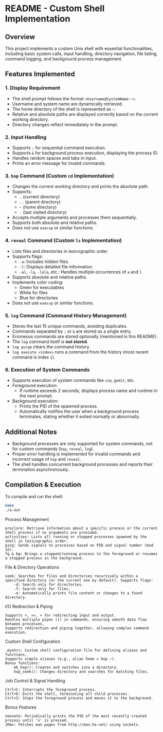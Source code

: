 # README - Custom Shell Implementation

## Overview
This project implements a custom Unix shell with essential functionalities, including basic system calls, input handling, directory navigation, file listing, command logging, and background process management.

## Features Implemented

### 1. Display Requirement
- The shell prompt follows the format `<Username@SystemName:~>`.
- Username and system name are dynamically retrieved.
- The home directory of the shell is represented as `~`.
- Relative and absolute paths are displayed correctly based on the current working directory.
- Directory changes reflect immediately in the prompt.

### 2. Input Handling
- Supports `;` for sequential command execution.
- Supports `&` for background process execution, displaying the process ID.
- Handles random spaces and tabs in input.
- Prints an error message for invalid commands.

### 3. `hop` Command (Custom `cd` Implementation)
- Changes the current working directory and prints the absolute path.
- Supports:
  - `.` (current directory)
  - `..` (parent directory)
  - `~` (home directory)
  - `-` (last visited directory)
- Accepts multiple arguments and processes them sequentially.
- Supports both absolute and relative paths.
- Does not use `execvp` or similar functions.

### 4. `reveal` Command (Custom `ls` Implementation)
- Lists files and directories in lexicographic order.
- Supports flags:
  - `-a`: Includes hidden files.
  - `-l`: Displays detailed file information.
  - `-al`, `-la`, `-lala`, etc.: Handles multiple occurrences of `a` and `l`.
- Supports absolute and relative paths.
- Implements color coding:
  - Green for executables
  - White for files
  - Blue for directories
- Does not use `execvp` or similar functions.

### 5. `log` Command (Command History Management)
- Stores the last 15 unique commands, avoiding duplicates.
- Commands separated by `;` or `&` are stored as a single entry.
- Erroneous commands are stored optionally (mentioned in this README).
- The `log` command itself is **not stored**.
- `log purge` clears the command history.
- `log execute <index>` runs a command from the history (most recent command is index `1`).

### 6. Execution of System Commands
- Supports execution of system commands like `vim`, `gedit`, etc.
- Foreground execution:
  - If runtime exceeds 2 seconds, displays process name and runtime in the next prompt.
- Background execution:
  - Prints the PID of the spawned process.
  - Automatically notifies the user when a background process terminates, stating whether it exited normally or abnormally.

## Additional Notes
- Background processes are only supported for system commands, not for custom commands (`hop`, `reveal`, `log`).
- Proper error handling is implemented for invalid commands and incorrect usage of `hop` and `reveal`.
- The shell handles concurrent background processes and reports their termination asynchronously.

## Compilation & Execution
To compile and run the shell:
```sh
make
./a.out
```

Process Management

    proclore: Retrieve information about a specific process or the current shell process if no arguments are provided.
    activities: Lists all running or stopped processes spawned by the shell in lexicographic order.
    ping: Sends signals to processes based on PID and signal number (mod 32).
    fg & bg: Brings a stopped/running process to the foreground or resumes a stopped process in the background.

File & Directory Operations

    seek: Searches for files and directories recursively within a specified directory (or the current one by default). Supports flags:
        -d: Search only for directories.
        -f: Search only for files.
        -e: Automatically prints file content or changes to a found directory.

I/O Redirection & Piping

    Supports >, >>, < for redirecting input and output.
    Handles multiple pipes (|) in commands, ensuring smooth data flow between processes.
    Supports redirection and piping together, allowing complex command execution.

Custom Shell Configuration

    .myshrc: Custom shell configuration file for defining aliases and functions.
    Supports simple aliases (e.g., alias home = hop ~).
    Bonus functions:
        mk_hop(): Creates and switches into a directory.
        hop_seek(): Changes directory and searches for matching files.

Job Control & Signal Handling

    Ctrl+C: Interrupts the foreground process.
    Ctrl+D: Exits the shell, terminating all child processes.
    Ctrl+Z: Stops the foreground process and moves it to the background.

Bonus Features

    neonate: Periodically prints the PID of the most recently created process until 'x' is pressed.
    iMan: Fetches man pages from http://man.he.net/ using sockets.

